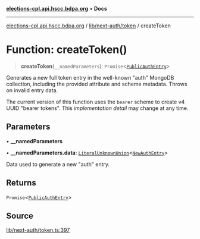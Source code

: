 [**elections-cpl.api.hscc.bdpa.org**](../../../../README.md) • **Docs**

***

[elections-cpl.api.hscc.bdpa.org](../../../../README.md) / [lib/next-auth/token](../README.md) / createToken

# Function: createToken()

> **createToken**(`__namedParameters`): `Promise`\<[`PublicAuthEntry`](../../db/type-aliases/PublicAuthEntry.md)\>

Generates a new full token entry in the well-known "auth" MongoDB collection,
including the provided attribute and scheme metadata. Throws on invalid entry
data.

The current version of this function uses the `bearer` scheme to create v4
UUID "bearer tokens". This _implementation detail_ may change at any time.

## Parameters

• **\_\_namedParameters**

• **\_\_namedParameters.data**: [`LiteralUnknownUnion`](../../../../types/global/type-aliases/LiteralUnknownUnion.md)\<[`NewAuthEntry`](../../db/type-aliases/NewAuthEntry.md)\>

Data used to generate a new "auth" entry.

## Returns

`Promise`\<[`PublicAuthEntry`](../../db/type-aliases/PublicAuthEntry.md)\>

## Source

[lib/next-auth/token.ts:397](https://github.com/nhscc/elections_cpl.api.hscc.bdpa.org/blob/46ed5b306a3fd199be2bd28706c3da03542c6da3/lib/next-auth/token.ts#L397)
